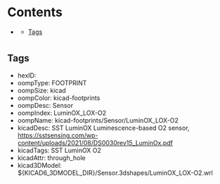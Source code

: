 



Contents
========

* [](#)
	* [Tags](#tags)

# 

## Tags

- hexID: 
- oompType: FOOTPRINT
- oompSize: kicad
- oompColor: kicad-footprints
- oompDesc: Sensor
- oompIndex: LuminOX_LOX-O2
- oompName: kicad-footprints/Sensor/LuminOX_LOX-O2
- kicadDesc: SST LuminOX Luminescence-based O2 sensor, https://sstsensing.com/wp-content/uploads/2021/08/DS0030rev15_LuminOx.pdf
- kicadTags: SST LuminOX O2
- kicadAttr: through_hole
- kicad3DModel: ${KICAD6_3DMODEL_DIR}/Sensor.3dshapes/LuminOX_LOX-O2.wrl
